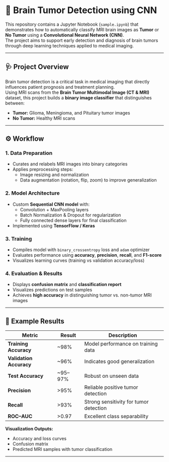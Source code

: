 # 🧠 Brain Tumor Detection using CNN

This repository contains a Jupyter Notebook (`sample.ipynb`) that demonstrates how to automatically classify MRI brain images as **Tumor** or **No Tumor** using a **Convolutional Neural Network (CNN)**.  
The project aims to support early detection and diagnosis of brain tumors through deep learning techniques applied to medical imaging.

---

## 🩺 Project Overview

Brain tumor detection is a critical task in medical imaging that directly influences patient prognosis and treatment planning.  
Using MRI scans from the **Brain Tumor Multimodal Image (CT & MRI)** dataset, this project builds a **binary image classifier** that distinguishes between:

- **Tumor:** Glioma, Meningioma, and Pituitary tumor images  
- **No Tumor:** Healthy MRI scans  

---

## ⚙️ Workflow

### 1. Data Preparation
- Curates and relabels MRI images into binary categories  
- Applies preprocessing steps:
  - Image resizing and normalization  
  - Data augmentation (rotation, flip, zoom) to improve generalization  

### 2. Model Architecture
- Custom **Sequential CNN model** with:
  - Convolution + MaxPooling layers  
  - Batch Normalization & Dropout for regularization  
  - Fully connected dense layers for final classification  
- Implemented using **TensorFlow / Keras**

### 3. Training
- Compiles model with `binary_crossentropy` loss and `adam` optimizer  
- Evaluates performance using **accuracy**, **precision**, **recall**, and **F1-score**  
- Visualizes learning curves (training vs validation accuracy/loss)

### 4. Evaluation & Results
- Displays **confusion matrix** and **classification report**  
- Visualizes predictions on test samples  
- Achieves **high accuracy** in distinguishing tumor vs. non-tumor MRI images  

---

## 🧮 Example Results

| Metric | Result | Description |
|--------|---------|-------------|
| **Training Accuracy** | ~98% | Model performance on training data |
| **Validation Accuracy** | ~96% | Indicates good generalization |
| **Test Accuracy** | ~95–97% | Robust on unseen data |
| **Precision** | >95% | Reliable positive tumor detection |
| **Recall** | >93% | Strong sensitivity for tumor detection |
| **ROC–AUC** | >0.97 | Excellent class separability |

**Visualization Outputs:**
- Accuracy and loss curves  
- Confusion matrix  
- Predicted MRI samples with tumor classification  

---
